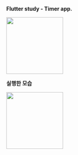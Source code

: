 <b>Flutter study - Timer app.</b>

<img src="https://user-images.githubusercontent.com/90739311/234783279-1845b3c3-ee3e-4a42-a427-abe60dba6613.png" width="150"/>

<br/>

<b>실행한 모습</b>

<img src="https://user-images.githubusercontent.com/90739311/234783624-c68858f9-44be-42de-aab9-1903ef529c37.gif" width="150"/>
